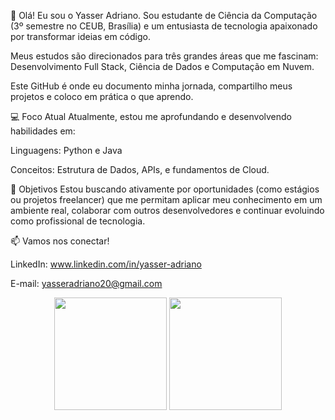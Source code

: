 👋 Olá! Eu sou o Yasser Adriano.
Sou estudante de Ciência da Computação (3º semestre no CEUB, Brasília) e um entusiasta de tecnologia apaixonado por transformar ideias em código.

Meus estudos são direcionados para três grandes áreas que me fascinam: Desenvolvimento Full Stack, Ciência de Dados e Computação em Nuvem.

Este GitHub é onde eu documento minha jornada, compartilho meus projetos e coloco em prática o que aprendo.

💻 Foco Atual
Atualmente, estou me aprofundando e desenvolvendo habilidades em:

Linguagens: Python e Java

Conceitos: Estrutura de Dados, APIs, e fundamentos de Cloud.

🌱 Objetivos
Estou buscando ativamente por oportunidades (como estágios ou projetos freelancer) que me permitam aplicar meu conhecimento em um ambiente real, colaborar com outros desenvolvedores e continuar evoluindo como profissional de tecnologia.

📫 Vamos nos conectar!

LinkedIn: www.linkedin.com/in/yasser-adriano

E-mail: yasseradriano20@gmail.com





<div align="center">
  <img height="180cm" src="https://github-readme-stats.vercel.app/api?username=YasserAdriano&show_icons=true&theme=chartreuse-dark"/>
  <img height="180cm" src="https://github-readme-stats.vercel.app/api/top-langs/?username=YasserAdriano&layout=compact&langs_count=16&theme=chartreuse-dark"/>
</div>

 
